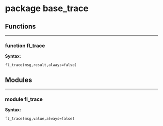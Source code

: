 # package base_trace


## Functions


---

### function fl_trace

__Syntax:__

    fl_trace(msg,result,always=false)

## Modules


---

### module fl_trace

__Syntax:__

    fl_trace(msg,value,always=false)

